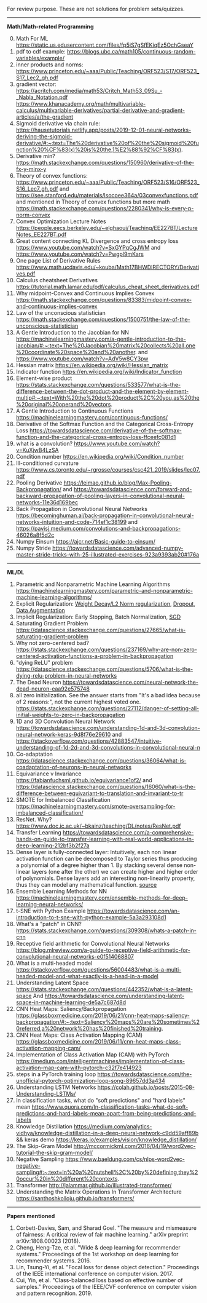 For review purpose. These are not solutions for problem sets/quizzes. <br>

---------------------------------------------------------------

**Math/Math-related Programming**<br>

0. Math For ML https://static.us.edusercontent.com/files/fp5iS7gSfEKiqEz5OchGseaY
1. pdf to cdf example: https://blogs.ubc.ca/math105/continuous-random-variables/example/ 
2. inner products and norms: https://www.princeton.edu/~aaa/Public/Teaching/ORF523/S17/ORF523_S17_Lec2_gh.pdf 
3. gradient vector: https://acritch.com/media/math53/Critch_Math53_09Su_-_Nabla_Notation.pdf <br> https://www.khanacademy.org/math/multivariable-calculus/multivariable-derivatives/partial-derivative-and-gradient-articles/a/the-gradient
4. Sigmoid derivative via chain rule: https://hausetutorials.netlify.app/posts/2019-12-01-neural-networks-deriving-the-sigmoid-derivative/#:~:text=The%20derivative%20of%20the%20sigmoid%20function%20%CF%83(x)%20is%20the,1%E2%88%92%CF%83(x). 
5. Derivative min? https://math.stackexchange.com/questions/150960/derivative-of-the-fx-y-minx-y
6. Theory of convex functions: https://www.princeton.edu/~aaa/Public/Teaching/ORF523/S16/ORF523_S16_Lec7_gh.pdf  and https://see.stanford.edu/materials/lsocoee364a/03convexfunctions.pdf and mentioned in Theory of convex functions but more math  https://math.stackexchange.com/questions/2280341/why-is-every-p-norm-convex
7. Convex Optimization Lecture Notes https://people.eecs.berkeley.edu/~elghaoui/Teaching/EE227BT/LectureNotes_EE227BT.pdf
8. Great content connecting KL Divergence and cross entropy loss https://www.youtube.com/watch?v=SxGYPqCgJWM and https://www.youtube.com/watch?v=Pwgpl9mKars
9. One page List of Derivative Rules https://www.math.ucdavis.edu/~kouba/Math17BHWDIRECTORY/Derivatives.pdf
10. Calculus cheatsheet Derivatives https://tutorial.math.lamar.edu/pdf/calculus_cheat_sheet_derivatives.pdf
11. Why midpoint-Convex and Continuous Implies Convex https://math.stackexchange.com/questions/83383/midpoint-convex-and-continuous-implies-convex
12. Law of the unconscious statistician https://math.stackexchange.com/questions/1500751/the-law-of-the-unconscious-statistician
13. A Gentle Introduction to the Jacobian for NN  https://machinelearningmastery.com/a-gentle-introduction-to-the-jacobian/#:~:text=The%20Jacobian%20matrix%20collects%20all,one%20coordinate%20space%20and%20another. and https://www.youtube.com/watch?v=AdV5w8CY3pw
14. Hessian matrix https://en.wikipedia.org/wiki/Hessian_matrix
15. Indicator function https://en.wikipedia.org/wiki/Indicator_function
16. Element-wise product https://stats.stackexchange.com/questions/533577/what-is-the-difference-between-the-dot-product-and-the-element-by-element-multip#:~:text=With%20the%20dot%20product%2C%20you,as%20the%20original%20operand%20vectors.
17. A Gentle Introduction to Continuous Functions https://machinelearningmastery.com/continuous-functions/
18. Derivative of the Softmax Function and the Categorical Cross-Entropy Loss https://towardsdatascience.com/derivative-of-the-softmax-function-and-the-categorical-cross-entropy-loss-ffceefc081d1
19. what is a convolution? https://www.youtube.com/watch?v=KuXjwB4LzSA
20. Condition number https://en.wikipedia.org/wiki/Condition_number
21. Ill-conditioned curvature https://www.cs.toronto.edu/~rgrosse/courses/csc421_2019/slides/lec07.pdf
22. Pooling Derivative https://leimao.github.io/blog/Max-Pooling-Backpropagation/ and https://towardsdatascience.com/forward-and-backward-propagation-of-pooling-layers-in-convolutional-neural-networks-11e36d169bec
23. Back Propagation in Convolutional Neural Networks https://becominghuman.ai/back-propagation-in-convolutional-neural-networks-intuition-and-code-714ef1c38199 and https://pavisj.medium.com/convolutions-and-backpropagations-46026a8f5d2c
24. Numpy Einsum https://ajcr.net/Basic-guide-to-einsum/
25. Numpy Stride https://towardsdatascience.com/advanced-numpy-master-stride-tricks-with-25-illustrated-exercises-923a9393ab20#176a

---------------------------------------------------------------

**ML/DL**<br>
1. Parametric and Nonparametric Machine Learning Algorithms https://machinelearningmastery.com/parametric-and-nonparametric-machine-learning-algorithms/
2. Explicit Regularization: [Weight Decay/L2 Norm regularization](https://stats.stackexchange.com/questions/29130/difference-between-neural-net-weight-decay-and-learning-rate), [Dropout](https://machinelearningmastery.com/dropout-for-regularizing-deep-neural-networks/), [Data Augmentation](https://www.datacamp.com/tutorial/complete-guide-data-augmentation)
3. Implicit Regularization: Early Stopping, Batch Normalization, [SGD](https://www.inference.vc/notes-on-the-origin-of-implicit-regularization-in-stochastic-gradient-descent/)
4. Saturating Gradient Problem https://datascience.stackexchange.com/questions/27665/what-is-saturating-gradient-problem
5. Why not zero-centered bad? https://stats.stackexchange.com/questions/237169/why-are-non-zero-centered-activation-functions-a-problem-in-backpropagation
6. "dying ReLU" problem https://datascience.stackexchange.com/questions/5706/what-is-the-dying-relu-problem-in-neural-networks
7. The Dead Neuron https://towardsdatascience.com/neural-network-the-dead-neuron-eaa92e575748
8. all zero initialization. See the answer starts from "It's a bad idea because of 2 reasons:", not the current highest voted one. https://stats.stackexchange.com/questions/27112/danger-of-setting-all-initial-weights-to-zero-in-backpropagation
9. 1D and 3D Convolution Neural Network https://towardsdatascience.com/understanding-1d-and-3d-convolution-neural-network-keras-9d8f76e29610 and https://stackoverflow.com/questions/42883547/intuitive-understanding-of-1d-2d-and-3d-convolutions-in-convolutional-neural-n
10. Co-adaptation https://datascience.stackexchange.com/questions/36064/what-is-coadaptation-of-neurons-in-neural-networks
11. Equivariance v Invariance https://fabianfuchsml.github.io/equivariance1of2/ and https://datascience.stackexchange.com/questions/16060/what-is-the-difference-between-equivariant-to-translation-and-invariant-to-tr
12. SMOTE for Imbalanced Classification https://machinelearningmastery.com/smote-oversampling-for-imbalanced-classification/
13. ResNet. Why? https://www.doc.ic.ac.uk/~bkainz/teaching/DL/notes/ResNet.pdf
14. Transfer Learning https://towardsdatascience.com/a-comprehensive-hands-on-guide-to-transfer-learning-with-real-world-applications-in-deep-learning-212bf3b2f27a
15. Dense layer is fully-connected layer: Intuitively, each non linear activation function can be decomposed to Taylor series thus producing a polynomial of a degree higher than 1. By stacking several dense non-linear layers (one after the other) we can create higher and higher order of polynomials. Dense layers add an interesting non-linearity property, thus they can model any mathematical function. [source](https://medium.com/datathings/dense-layers-explained-in-a-simple-way-62fe1db0ed75)
16. Ensemble Learning Methods for NN https://machinelearningmastery.com/ensemble-methods-for-deep-learning-neural-networks/
17. t-SNE with Python Example https://towardsdatascience.com/an-introduction-to-t-sne-with-python-example-5a3a293108d1
18. What's a "patch" in CNN? https://stats.stackexchange.com/questions/309308/whats-a-patch-in-cnn
19. Receptive field arithmetic for Convolutional Neural Networks https://blog.mlreview.com/a-guide-to-receptive-field-arithmetic-for-convolutional-neural-networks-e0f514068807
20. What is a multi-headed model https://stackoverflow.com/questions/56004483/what-is-a-multi-headed-model-and-what-exactly-is-a-head-in-a-model
21. Understanding Latent Space https://stats.stackexchange.com/questions/442352/what-is-a-latent-space And https://towardsdatascience.com/understanding-latent-space-in-machine-learning-de5a7c687d8d
22. CNN Heat Maps: Saliency/Backpropagation https://glassboxmedicine.com/2019/06/21/cnn-heat-maps-saliency-backpropagation/#:~:text=Saliency%20maps%20are%20sometimes%20referred,a%20network%20has%20finished%20training.
23. CNN Heat Maps: Class Activation Mapping (CAM) https://glassboxmedicine.com/2019/06/11/cnn-heat-maps-class-activation-mapping-cam/
24. Implementation of Class Activation Map (CAM) with PyTorch https://medium.com/intelligentmachines/implementation-of-class-activation-map-cam-with-pytorch-c32f7e414923
25. steps in a PyTorch training loop https://towardsdatascience.com/the-unofficial-pytorch-optimization-loop-song-89657dd3a434
26. Understanding LSTM Networks https://colah.github.io/posts/2015-08-Understanding-LSTMs/
27. In classification tasks, what do "soft predictions" and "hard labels" mean https://www.quora.com/In-classification-tasks-what-do-soft-predictions-and-hard-labels-mean-apart-from-being-predictions-and-labels
28. Knowledge Distillation https://medium.com/analytics-vidhya/knowledge-distillation-in-a-deep-neural-network-c9dd59aff89b && keras demo https://keras.io/examples/vision/knowledge_distillation/
29. The Skip-Gram Model http://mccormickml.com/2016/04/19/word2vec-tutorial-the-skip-gram-model/
30. Negative Sampling https://www.baeldung.com/cs/nlps-word2vec-negative-sampling#:~:text=In%20a%20nutshell%2C%20by%20defining,they%20occur%20in%20different%20contexts.
31. Transformer http://jalammar.github.io/illustrated-transformer/
32. Understanding the Matrix Operations In Transformer Architecture https://santhoshkolloju.github.io/transformers/



---------------------------------------------------------------

**Papers mentioned**<br>
1. Corbett-Davies, Sam, and Sharad Goel. "The measure and mismeasure of fairness: A critical review of fair machine learning." arXiv preprint arXiv:1808.00023 (2018).
2. Cheng, Heng-Tze, et al. "Wide & deep learning for recommender systems." Proceedings of the 1st workshop on deep learning for recommender systems. 2016.
3. Lin, Tsung-Yi, et al. "Focal loss for dense object detection." Proceedings of the IEEE international conference on computer vision. 2017.
4. Cui, Yin, et al. "Class-balanced loss based on effective number of samples." Proceedings of the IEEE/CVF conference on computer vision and pattern recognition. 2019.

